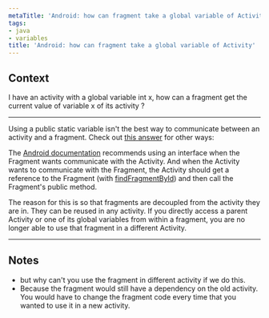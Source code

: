 ```yaml
---
metaTitle: 'Android: how can fragment take a global variable of Activity'
tags:
- java
- variables
title: 'Android: how can fragment take a global variable of Activity'
---
```


## Context

I have an activity with a global variable int x, how can a fragment get the current value of variable x of its activity ?



---

Using a public static variable isn't the best way to communicate between an activity and a fragment. Check out [this answer](https://stackoverflow.com/a/20521851/3681880) for other ways:


The [Android documentation](http://developer.android.com/training/basics/fragments/communicating.html) recommends using an interface when the Fragment wants communicate with the Activity. And when the Activity wants to communicate with the Fragment, the Activity should get a reference to the Fragment (with [findFragmentById](http://developer.android.com/reference/android/support/v4/app/FragmentManager.html#findFragmentById%28int%29)) and then call the Fragment's public method.


The reason for this is so that fragments are decoupled from the activity they are in. They can be reused in any activity. If you directly access a parent Activity or one of its global variables from within a fragment, you are no longer able to use that fragment in a different Activity.



---

## Notes

- but why can't you use the fragment in different activity if we do this.
-  Because the fragment would still have a dependency on the old activity. You would have to change the fragment code every time that you wanted to use it in a new activity.
